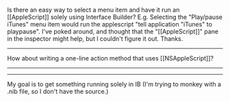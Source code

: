 

Is there an easy way to select a menu item and have it run an [[AppleScript]] solely using Interface Builder?  E.g.  Selecting the "Play/pause iTunes" menu item would run the applescript "tell application "iTunes" to playpause".  I've poked around, and thought that the "[[AppleScript]]" pane in the inspector might help, but I couldn't figure it out.  Thanks.

----
How about writing a one-line action method that uses [[NSAppleScript]]?

----
----
My goal is to get something running solely in IB (I'm trying to monkey with a .nib file, so I don't have the source.)